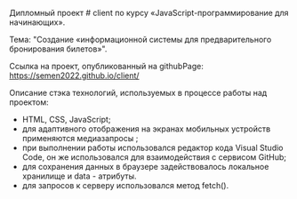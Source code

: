 Дипломный проект # client по курсу «JavaScript-программирование для начинающих».

Тема: "Создание «информационной системы для предварительного бронирования билетов»".

Ссылка на проект, опубликованный на githubPage: https://semen2022.github.io/client/ 

Описание стэка технологий, используемых в процессе работы над проектом:

- HTML, CSS, JavaScript;
- для адаптивного отображения на экранах мобильных устройств применяются медиазапросы ;
- при выполнении работы использовался редактор кода Visual Studio Code, он же использовался для взаимодействия с сервисом GitHub;
- для сохранения данных в браузере задействовалось локальное хранилище и data - атрибуты.
- для запросов к серверу использовался метод fetch(). 
